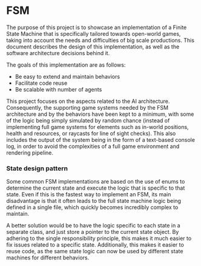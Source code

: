 # FSM

The purpose of this project is to showcase an implementation of a Finite State Machine that is specifically tailored towards open-world games, taking into account the needs and difficulties of big scale productions. This document describes the design of this implementation, as well as the software architecture decisions behind it.

The goals of this implementation are as follows:
- Be easy to extend and maintain behaviors
- Facilitate code reuse
- Be scalable with number of agents

This project focuses on the aspects related to the AI architecture. Consequently, the supporting game systems needed by the FSM architecture and by the behaviors have been kept to a minimum, with some of the logic being simply simulated by random chance (instead of implementing full game systems for elements such as in-world positions, health and resources, or raycasts for line of sight checks). This also includes the output of the system being in the form of a text-based console log, in order to avoid the complexities of a full game environment and rendering pipeline.

### State design pattern

Some common FSM implementations are based on the use of enums to determine the current state and execute the logic that is specific to that state. Even if this is the fastest way to implement an FSM, its main disadvantage is that it often leads to the full state machine logic being defined in a single file, which quickly becomes incredibly complex to maintain.

A better solution would be to have the logic specific to each state in a separate class, and just store a pointer to the current state object. By adhering to the single responsibility principle, this makes it much easier to fix issues related to a specific state. Additionally, this makes it easier to reuse code, as the same state logic can now be used by different state machines for different behaviors.
